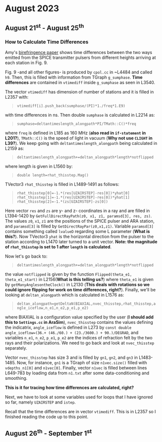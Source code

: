 # August 2023

## August 21<sup>st</sup> - August 25<sup>th</sup>

### How to Calculate Time Differences 

Amy's [birefringence paper](https://arxiv.org/abs/2110.09015) shows time differences between the two ways emitted from the SPICE transmitter pulsers from different heights arriving at each station in Fig. 9.

Fig. 9 -and all other figures- is produced by `cpol.cc` in ~L4484 and called `h9`. Then, this is filled with information from TGraph `g_sumphase`. **Time differences** are contained in `vtimediff` inside `g_sumphase` as seen in L3540.

The vector `vtimediff` has dimension of number of stations and it is filled in L2357 with:

> `vtimediff[i].push_back(sumphase/(PI)*1./freq*1.E9)`

with time differences in ns. Then double `sumphase` is calculated in L2214 as:

> `sumphase=deltantimeslength_alongpath*PI/TMath::C()*freq`

where `freq` is defined in L185 as 160 MHz (**also read in `if-statement` in L201?**), `TMath::C()` is the speed of light in vacuum (**Why not use `CLIGHT` in L39?**). We keep going with `deltantimeslength_alongpath` being calculated in L2159 as:

> `deltantimeslength_alongpath+=deltan_alongpath*length*notflipped`

where length is given in L1560 by:

> `double length=rhat_thisstep.Mag()`

TVector3 `rhat_thisstep` is filled in L1489-1491 as follows:

> `rhat_thisstep[0]=-1.*(res[UZAIRSTEP]-res[0])*yhat[0]`
        `rhat_thisstep[1]=-1.*(res[UZAIRSTEP]-res[0])*yhat[1]`
        `rhat_thisstep[2]=-1.*(zs[UZAIRSTEP]-zs[0])`

Here vector `res` and `zs` are y- and z- coordinates in a ray and are filled in L1394-1420 by `GetFullDirectRayPath(z0, x1, z1, paramsd[3], res, zs)`. The values `z0`, `x1`, `z1` are the positions of the SPICE pulser and ARA station, and `paramsd[3]` is filled by `GetDirectRayPar(z0,x1,z1)`. Variable `paramsd[3]` contains something called `lvalueD` regarding some L parameter (**What is this?**). Now TVector3 `yhat` is the horizontal direction from the pulser to the station according to L1470 later turned to a unit vector. **Note: the magnitude of `rhat_thisstep` is set to 1 after `length` is calculated**.

Now let's go back to:

> `deltantimeslength_alongpath+=deltan_alongpath*length*notflipped`

the value `notflipped` is given by the function `Flipped(theta_e1, theta_e1_start)` in L2156(**What is this telling us?**) where `theta_e1` is given by `getManyAnglesontheClock()` in L2130 (**This deals with rotations so we could ignore flipping for work on time differences, right?**). Finally, we'll be looking at `deltan_alongpath` which is calculated in L1576 as:

> `deltan_alongpath=getDeltaN(BIAXIAL,nvec_thisstep,rhat_thisstep,angle_iceflow,n_e1,n_e2,p_e1,p_e2)`

where BIAXIAL is a configuration value specified by the user (**I should add this to `Settings.cc` in AraSim**), `nvec_thisstep` contains the values defining the indicatrix, `angle_iceflow` is defined in L273 by `const double angle_iceflow=(36.+ (46./60.) + (23./3600.) + 90.)/DEGRAD`, and variables `n_e1`, `n_e2`, `p_e1`, `p_e2` are the indices of refraction felt by the two rays and their polarizations. We need to go back and look at `nvec_thisstep` separately.

Vector `nvec_thisstep` has size 3 and is filled by `gn1`, `gn2`, and `gn3` in L1483-1485. Now, for instance, `gn1` is a TGraph of size `n1vec.size()` filled with `vdepths_n1[0]` and `n1vec[0]`. Finally, vector `n1vec` is filled between lines L649-783 by loading data from `n1.txt` after some data-conditioning and smoothing.

**This is it for tracing how time differences are calculated, right?**

Next, we have to look at some variables used for loops that I have ignored so far, namely `UZAIRSTEP` and `istep`.

Recall that the time differences are in vector `vtimediff`. This is in L2357 so I finished reading the code up to this point.

## August 26<sup>th</sup> - September 1<sup>st</sup>



